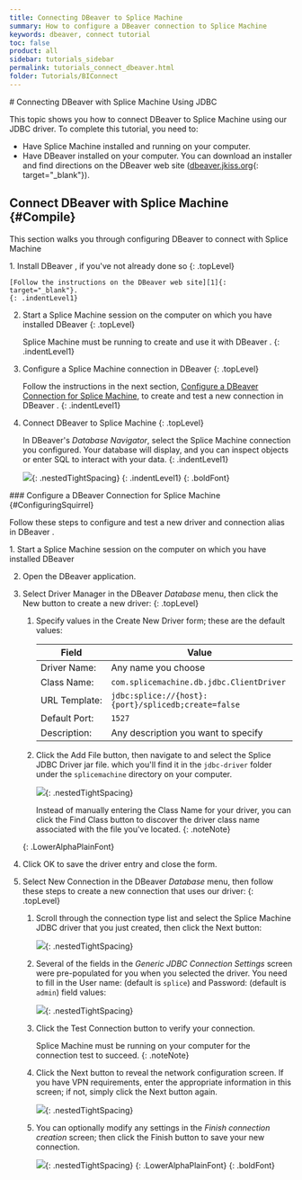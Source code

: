 ```yaml
---
title: Connecting DBeaver to Splice Machine
summary: How to configure a DBeaver connection to Splice Machine
keywords: dbeaver, connect tutorial
toc: false
product: all
sidebar: tutorials_sidebar
permalink: tutorials_connect_dbeaver.html
folder: Tutorials/BIConnect
---
```

<section>
<div class="TopicContent" data-swiftype-index="true" markdown="1">
# Connecting DBeaver with Splice Machine Using JDBC

This topic shows you how to connect DBeaver to Splice Machine using our
JDBC driver. To complete this tutorial, you need to:

* Have Splice Machine installed and running on your computer.
* Have DBeaver installed on your computer. You can download an installer
  and find directions on the DBeaver web site ([dbeaver.jkiss.org][1]{:
  target="_blank"}).

## Connect DBeaver with Splice Machine   {#Compile}

This section walks you through configuring DBeaver to connect
with Splice Machine

<div class="opsStepsList" markdown="1">
1.  Install DBeaver , if you've not already done so
    {: .topLevel}

    [Follow the instructions on the DBeaver web site][1]{:
    target="_blank"}.
    {: .indentLevel1}

2.  Start a Splice Machine session on the computer on which you have
    installed DBeaver
    {: .topLevel}

    Splice Machine must be running to create and use it with DBeaver .
    {: .indentLevel1}

3.  Configure a Splice Machine connection in DBeaver
    {: .topLevel}

    Follow the instructions in the next section, [Configure a DBeaver
    Connection for Splice Machine](#ConfiguringSquirrel), to create and
    test a new connection in DBeaver .
    {: .indentLevel1}

4.  Connect DBeaver to Splice Machine
    {: .topLevel}

    In DBeaver's *Database Navigator*, select the Splice Machine
    connection you configured. Your database will display, and you can
    inspect objects or enter SQL to interact with your data.
    {: .indentLevel1}

    ![](images/DBeaverSplice.png){: .nestedTightSpacing}
    {: .indentLevel1}
{: .boldFont}

</div>
### Configure a DBeaver Connection for Splice Machine   {#ConfiguringSquirrel}

Follow these steps to configure and test a new driver and connection
alias in DBeaver .

<div class="opsStepsList" markdown="1">
1.  Start a Splice Machine session on the computer on which you have
    installed DBeaver

2.  Open the DBeaver application.

3.  Select <span class="AppCommand">Driver Manager</span> in the DBeaver
    *Database* menu, then click the <span class="AppCommand">New</span>
    button to create a new driver:
    {: .topLevel}

    1.  Specify values in the <span class="AppCommand">Create New
        Driver</span> form; these are the default values:

        <table>
                                            <col />
                                            <col />
                                            <thead>
                                                <tr>
                                                    <th>Field</th>
                                                    <th>Value</th>
                                                </tr>
                                            </thead>
                                            <tbody>
                                                <tr>
                                                    <td class="AppFont">Driver Name:</td>
                                                    <td>Any name you choose</td>
                                                </tr>
                                                <tr>
                                                    <td class="AppFont">Class Name:</td>
                                                    <td><code>com.splicemachine.db.jdbc.ClientDriver</code></td>
                                                </tr>
                                                <tr>
                                                    <td class="AppFont">URL Template:</td>
                                                    <td><code>jdbc:splice://{host}:{port}/splicedb;create=false</code></td>
                                                </tr>
                                                <tr>
                                                    <td class="AppFont">Default Port:</td>
                                                    <td><code>1527</code></td>
                                                </tr>
                                                <tr>
                                                    <td class="AppFont">Description:</td>
                                                    <td>Any description you want to specify</td>
                                                </tr>
                                            </tbody>
                                        </table>

    2.  Click the <span class="AppCommand">Add File</span> button, then
        navigate to and select the Splice JDBC Driver jar file. which
        you'll find it in the `jdbc-driver` folder under the
        `splicemachine` directory on your computer.

        ![](images/DBeaverDriver.png){: .nestedTightSpacing}

        Instead of manually entering the <span class="AppCommand">Class
        Name</span> for your driver, you can click the <span
        class="AppCommand">Find Class</span> button to discover the
        driver class name associated with the file you've located.</span>
        {: .noteNote}

    {: .LowerAlphaPlainFont}

4.  Click <span class="AppCommand">OK</span> to save the driver entry
    and close the form.

5.  Select <span class="AppCommand">New Connection</span> in the DBeaver
    *Database* menu, then follow these steps to create a new connection
    that uses our driver:
    {: .topLevel}

    1.  Scroll through the connection type list and select the
        Splice Machine JDBC driver that you just created, then click the
        <span class="AppCommand">Next</span> button:

        ![](images/DBeaverConnection1.png){: .nestedTightSpacing}

    2.  Several of the fields in the *Generic JDBC Connection Settings*
        screen were pre-populated for you when you selected the driver.
        You need to fill in the <span class="AppCommand">User
        name:</span> (default is `splice`) and <span
        class="AppCommand">Password:</span> (default is `admin`) field
        values:

        ![](images/DBeaverConnection2.png){: .nestedTightSpacing}

    3.  Click the <span class="AppCommand">Test Connection</span> button
        to verify your connection.

        Splice Machine must be running on your computer for the
        connection test to succeed.
        {: .noteNote}

    4.  Click the <span class="AppCommand">Next</span> button to reveal
        the network configuration screen. If you have VPN requirements,
        enter the appropriate information in this screen; if not, simply
        click the <span class="AppCommand">Next</span> button again.

        ![](images/DBeaverConnection3.png){: .nestedTightSpacing}

    5.  You can optionally modify any settings in the *Finish connection
        creation* screen; then click the <span
        class="AppCommand">Finish</span> button to save your new
        connection.

        ![](images/DBeaverFinishConnection.png){: .nestedTightSpacing}
    {: .LowerAlphaPlainFont}
{: .boldFont}

</div>
</div>
</section>



[1]: http://dbeaver.jkiss.org/
